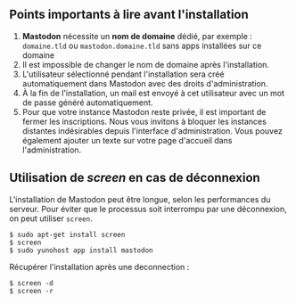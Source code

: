 ## Points importants à lire avant l'installation

1. **Mastodon** nécessite un **nom de domaine** dédié, par exemple : `domaine.tld` ou `mastodon.domaine.tld` sans apps installées sur ce domaine
1. Il est impossible de changer le nom de domaine après l'installation.
1. L'utilisateur sélectionné pendant l'installation sera créé automatiquement dans Mastodon avec des droits d'administration.
1. À la fin de l'installation, un mail est envoyé à cet utilisateur avec un mot de passe généré automatiquement.
1. Pour que votre instance Mastodon reste privée, il est important de fermer les inscriptions. Nous vous invitons à bloquer les instances distantes indésirables depuis l'interface d'administration. Vous pouvez également ajouter un texte sur votre page d'accueil dans l'administration.

## Utilisation de *screen* en cas de déconnexion

L'installation de Mastodon peut être longue, selon les performances du serveur. Pour éviter que le processus soit interrompu par une déconnexion, on peut utiliser `screen`.

```
$ sudo apt-get install screen
$ screen
$ sudo yunohost app install mastodon
```
Récupérer l'installation après une deconnection :
```
$ screen -d
$ screen -r
```
